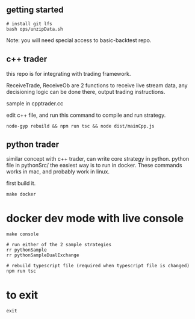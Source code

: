 ## getting started
```
# install git lfs
bash ops/unzipData.sh
```
Note: you will need special access to basic-backtest repo.

## c++ trader
this repo is for integrating with trading framework.

ReceiveTrade, ReceiveOb are 2 functions to receive live stream data, any decisioning logic can be done there, output trading instructions.

sample in cpptrader.cc

edit c++ file, and run this command to compile and run strategy.
```
node-gyp rebuild && npm run tsc && node dist/mainCpp.js
```

## python trader
similar concept with c++ trader, can write core strategy in python. python file in pythonSrc/
the easiest way is to run in docker.
These commands works in mac, and probably work in linux. 

first build it.
```
make docker
```

# docker dev mode with live console
```
make console

# run either of the 2 sample strategies
rr pythonSample
rr pythonSampleDualExchange

# rebuild typescript file (required when typescript file is changed)
npm run tsc
```


# to exit
```
exit
```

